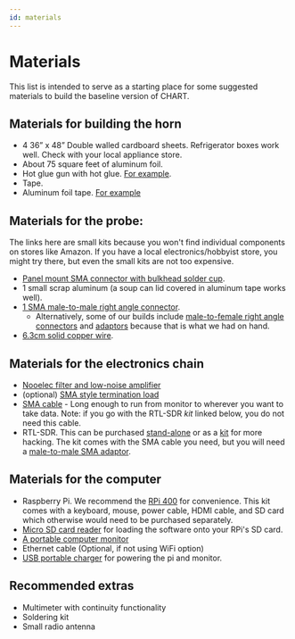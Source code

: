 ```yaml
---
id: materials
---
```

Materials
=====

This list is intended to serve as a starting place for some suggested materials to build the baseline version of CHART.

## Materials for building the horn
- 4 36” x 48” Double walled cardboard sheets. Refrigerator boxes work well.
Check with your local appliance store.
- About 75 square feet of aluminum foil.
- Hot glue gun with hot glue. [For example](https://www.amazon.com/gp/product/B07K791YRP).
- Tape.
- Aluminum foil tape. [For example](https://www.menards.com/main/paint/adhesives-glue-tape/tape/foil-tape/duck-reg-all-purpose-1-88-x-10-yd-aluminum-foil-tape/280416/p-1444442301284-c-7181.htm)

## Materials for the probe:
The links here are small kits because you won't find individual components on
stores like Amazon. If you have a local electronics/hobbyist store, you might
try there, but even the small kits are not too expensive.
- [Panel mount SMA connector with bulkhead solder cup](https://www.amazon.com/gp/product/B078H4F8R6).
- 1 small scrap aluminum (a soup can lid covered in aluminum tape works well).
- [1 SMA male-to-male right angle connector](https://www.amazon.com/BOOBRIE-Degree-Adapter-Connector-Contacts/dp/B07F9V9Q6V).
  - Alternatively, some of our builds include [male-to-female right angle connectors](https://www.amazon.com/gp/product/B07XHLQNWY) and [adaptors](https://www.amazon.com/gp/product/B07FDHBS19) because that is what we had on hand.
- [6.3cm solid copper wire](https://www.amazon.com/Beadalon-Artistic-22-Gauge-Copper-15-Yards/dp/B003IUG1PM).

## Materials for the electronics chain
- [Nooelec filter and low-noise amplifier](https://www.amazon.com/Nooelec-SAWbird-H1-Barebones-Applications/dp/B07XJLKQDN)
- (optional) [SMA style termination load](https://www.amazon.com/DHT-Electronics-coaxial-connector-Termination/dp/B00BXUYDMM)
- [SMA cable](https://www.amazon.com/Superbat-coaxial-Bulkhead-Adapter-Equipment/dp/B08B16PRT6) - Long enough to run from monitor to wherever you want to take data. Note: if you go with the RTL-SDR *kit* linked below, you do not need this cable.
- RTL-SDR. This can be purchased [stand-alone](https://www.amazon.com/RTL-SDR-Blog-RTL2832U-Software-Defined/dp/B0CD745394) or as a [kit](https://www.amazon.com/RTL-SDR-Blog-RTL2832U-Software-Defined/dp/B0CD7558GT) for more hacking. The kit comes with the SMA cable you need, but you will need a [male-to-male SMA adaptor](https://www.amazon.com/gp/product/B07FDHBS19).

## Materials for the computer
- Raspberry Pi. We recommend the [RPi 400](https://www.sparkfun.com/products/17377) for convenience. This kit comes with a keyboard, mouse, power cable, HDMI cable, and SD card which otherwise would need to be purchased separately.
- [Micro SD card reader](https://www.walmart.com/ip/seort/969779658) for loading the software onto your RPi's SD card.
- [A portable computer monitor](https://www.amazon.com/gp/product/B07S74MP36)
- Ethernet cable (Optional, if not using WiFi option)
- [USB portable charger](https://www.amazon.com/dp/B07XFBN7HX) for powering the pi and monitor.

## Recommended extras
- Multimeter with continuity functionality
- Soldering kit
- Small radio antenna

